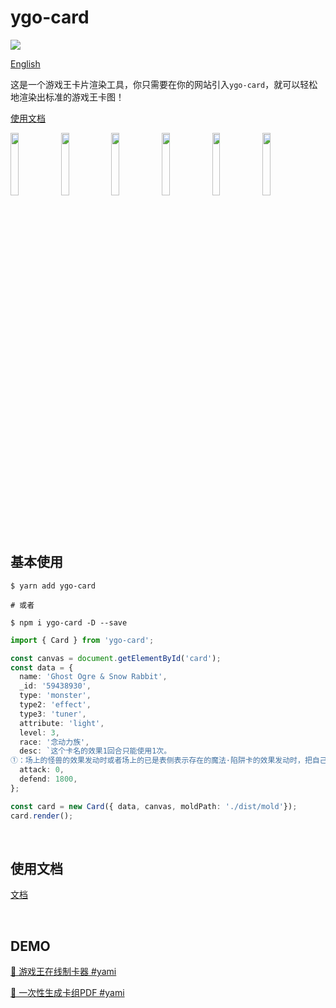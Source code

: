 # ygo-card

<a href="https://www.npmjs.com/package/ygo-card">
  <img src="https://img.shields.io/npm/v/ygo-card"/>
</a>

<a href="https://github.com/ymssx/ygo-card">English</a>

这是一个游戏王卡片渲染工具，你只需要在你的网站引入`ygo-card`，就可以轻松地渲染出标准的游戏王卡图！

<a href="https://gitee.com/ymssx/cardjs/wikis/HOME?sort_id=5044200">使用文档</a>

<div align=left>
  <img src="https://gitee.com/ymssx/cardjs/raw/master/demo/黑魔术少女.jpg" width="16%" max-width="150" /><img src="https://gitee.com/ymssx/cardjs/raw/master/demo/黑魔术师.jpg" width="16%" max-width="150" /><img src="https://gitee.com/ymssx/cardjs/raw/master/demo/死者苏生.jpg" width="16%" max-width="150" /><img src="https://gitee.com/ymssx/cardjs/raw/master/demo/神圣防护罩 -反射镜力-.jpg" width="16%" max-width="150" /><img src="https://gitee.com/ymssx/cardjs/raw/master/demo/元素英雄 神·新宇侠.jpg" width="16%" max-width="150" /><img src="https://gitee.com/ymssx/cardjs/raw/master/demo/流天类星龙.jpg" width="16%" max-width="150" />
</div>

<br/>

## 基本使用

```shell
$ yarn add ygo-card

# 或者

$ npm i ygo-card -D --save
```

```typescript
import { Card } from 'ygo-card';

const canvas = document.getElementById('card');
const data = {
  name: 'Ghost Ogre & Snow Rabbit',
  _id: '59438930',
  type: 'monster',
  type2: 'effect',
  type3: 'tuner',
  attribute: 'light',
  level: 3,
  race: '念动力族',
  desc: `这个卡名的效果1回合只能使用1次。
①：场上的怪兽的效果发动时或者场上的已是表侧表示存在的魔法·陷阱卡的效果发动时，把自己的手卡·场上的这张卡送去墓地才能发动。场上的那张卡破坏。`,
  attack: 0,
  defend: 1800,
};

const card = new Card({ data, canvas, moldPath: './dist/mold'});
card.render();
```

<br/>

## 使用文档

<a href="https://github.com/ymssx/ygo-card/wiki">文档</a>

<br/>

## DEMO

[🔗 游戏王在线制卡器  #yami](https://ymssx.github.io/ygo/)

[🔗 一次性生成卡组PDF #yami](https://github.com/msk86/ygo-card-print)

<br/>